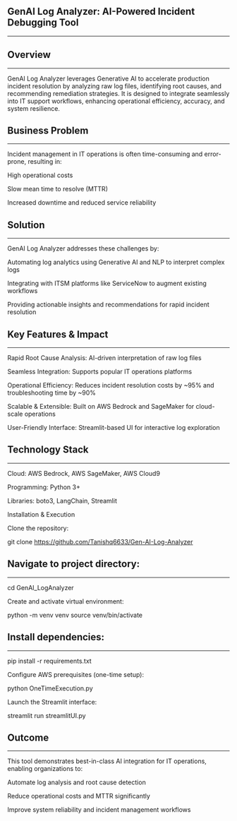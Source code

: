 GenAI Log Analyzer: AI-Powered Incident Debugging Tool
--------------------------------------------------------------------------------
--------------------------------------------------------------------------------
Overview
--------------------------------------------------------------------------------
--------------------------------------------------------------------------------

GenAI Log Analyzer leverages Generative AI to accelerate production incident resolution by analyzing raw log files, identifying root causes, and recommending remediation strategies. It is designed to integrate seamlessly into IT support workflows, enhancing operational efficiency, accuracy, and system resilience.

Business Problem
--------------------------------------------------------------------------------
--------------------------------------------------------------------------------

Incident management in IT operations is often time-consuming and error-prone, resulting in:

High operational costs

Slow mean time to resolve (MTTR)

Increased downtime and reduced service reliability

Solution
--------------------------------------------------------------------------------
--------------------------------------------------------------------------------

GenAI Log Analyzer addresses these challenges by:

Automating log analytics using Generative AI and NLP to interpret complex logs

Integrating with ITSM platforms like ServiceNow to augment existing workflows

Providing actionable insights and recommendations for rapid incident resolution

Key Features & Impact
--------------------------------------------------------------------------------
--------------------------------------------------------------------------------

Rapid Root Cause Analysis: AI-driven interpretation of raw log files

Seamless Integration: Supports popular IT operations platforms

Operational Efficiency: Reduces incident resolution costs by ~95% and troubleshooting time by ~90%

Scalable & Extensible: Built on AWS Bedrock and SageMaker for cloud-scale operations

User-Friendly Interface: Streamlit-based UI for interactive log exploration

Technology Stack
--------------------------------------------------------------------------------
--------------------------------------------------------------------------------

Cloud: AWS Bedrock, AWS SageMaker, AWS Cloud9

Programming: Python 3+

Libraries: boto3, LangChain, Streamlit

Installation & Execution

Clone the repository:

git clone https://github.com/Tanishq6633/Gen-AI-Log-Analyzer


Navigate to project directory:
--------------------------------------------------------------------------------
--------------------------------------------------------------------------------


cd GenAI_LogAnalyzer


Create and activate virtual environment:

python -m venv venv
source venv/bin/activate


Install dependencies:
--------------------------------------------------------------------------------
--------------------------------------------------------------------------------

pip install -r requirements.txt


Configure AWS prerequisites (one-time setup):

python OneTimeExecution.py


Launch the Streamlit interface:

streamlit run streamlitUI.py

Outcome
--------------------------------------------------------------------------------
--------------------------------------------------------------------------------

This tool demonstrates best-in-class AI integration for IT operations, enabling organizations to:

Automate log analysis and root cause detection

Reduce operational costs and MTTR significantly

Improve system reliability and incident management workflows

